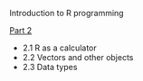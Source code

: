 Introduction to R programming

[Part 2](http://Cdevenish.github.io/Teaching/IntroR/IntroR_1_2/index.html)

- 2.1 R as a calculator
- 2.2 Vectors and other objects
- 2.3 Data types
